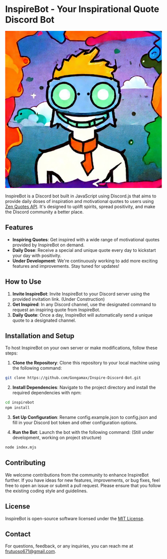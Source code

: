 # InspireBot - Your Inspirational Quote Discord Bot

![InspireBot Logo](./resource/InspireBot.jpg) 

InspireBot is a Discord bot built in JavaScript using Discord.js that aims to provide daily doses of inspiration and motivational quotes to users using [Zen Quotes API](https://zenquotes.io). It's designed to uplift spirits, spread positivity, and make the Discord community a better place.

## Features

- **Inspiring Quotes**: Get inspired with a wide range of motivational quotes provided by InspireBot on demand.
- **Daily Dose**: Receive a special and unique quote every day to kickstart your day with positivity.
- **Under Development**: We're continuously working to add more exciting features and improvements. Stay tuned for updates!

## How to Use

1. **Invite InspireBot**: Invite InspireBot to your Discord server using the provided invitation link. 
(Under Construction)
2. **Get Inspired**: In any Discord channel, use the designated command to request an inspiring quote from InspireBot.
3. **Daily Quote**: Once a day, InspireBot will automatically send a unique quote to a designated channel.

## Installation and Setup

To host InspireBot on your own server or make modifications, follow these steps:

1. **Clone the Repository**: Clone this repository to your local machine using the following command:

```bash
git clone https://github.com/Gongamax/Inspire-Discord-Bot.git
```

2. **Install Dependencies**: Navigate to the project directory and install the required dependencies with npm:
```bash
cd inspirebot
npm install
```

3. **Set Up Configuration**: Rename config.example.json to config.json and fill in your Discord bot token and other configuration options.

4. **Run the Bot**: Launch the bot with the following command:
(Still under development, working on project structure)
```bash
node index.mjs 
```

## Contributing

We welcome contributions from the community to enhance InspireBot further. If you have ideas for new features, improvements, or bug fixes, feel free to open an issue or submit a pull request. Please ensure that you follow the existing coding style and guidelines.

## License

InspireBot is open-source software licensed under the [MIT License](https://opensource.org/licenses/MIT).


## Contact

For questions, feedback, or any inquiries, you can reach me at [frutuoso671@gmail.com](mailto:frutuoso671@gmail.com).
